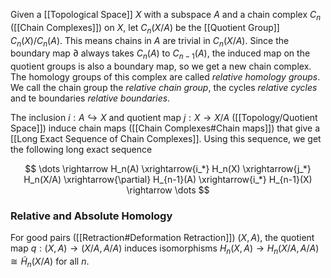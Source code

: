 Given a [[Topological Space]] $X$ with a subspace $A$ and a chain complex $C_n$ ([[Chain Complexes]]) on $X$, let $C_n(X/A)$ be the [[Quotient Group]] $C_n(X)/C_n(A)$.
This means chains in $A$ are trivial in $C_n(X/A)$.
Since the boundary map $\partial$ always takes $C_n(A)$ to $C_{n-1}(A)$, the induced map on the quotient groups is also a boundary map, so we get a new chain complex.
The homology groups of this complex are called *relative homology groups*. 
We call the chain group the *relative chain group*, the cycles *relative cycles* and te boundaries *relative boundaries*.

The inclusion $i:A\hookrightarrow X$ and quotient map $j:X\rightarrow X/A$ ([[Topology/Quotient Space]]) induce chain maps ([[Chain Complexes#Chain maps]]) that give a [[Long Exact Sequence of Chain Complexes]]. Using this sequence, we get the following long exact sequence 

$$ \dots \rightarrow H_n(A) \xrightarrow{i_*} H_n(X) \xrightarrow{j_*} H_n(X/A) \xrightarrow{\partial} H_{n-1}(A) \xrightarrow{i_*} H_{n-1}(X) \rightarrow \dots $$ 
### Relative and Absolute Homology 

For good pairs ([[Retraction#Deformation Retraction]]) $(X,A)$, the quotient map $q:(X,A)\rightarrow (X/A,A/A)$ induces isomorphisms $H_n(X,A)\rightarrow H_n(X/A,A/A)\cong \tilde{H}_n(X/A)$ for all $n$.